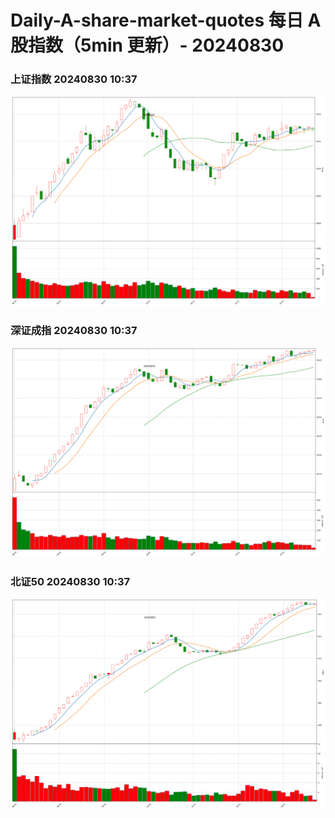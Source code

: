 
# Daily-A-share-market-quotes 每日 A 股指数（5min 更新）- 20240830

### 上证指数 20240830 10:37
![](./fig/2024/8/20240830-sh000001.png)

### 深证成指 20240830 10:37
![](./fig/2024/8/20240830-sz399001.png)

### 北证50 20240830 10:37
![](./fig/2024/8/20240830-bj899050.png)
